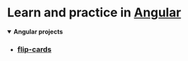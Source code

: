 # Learn and practice in [Angular](https://angular.io)

<details open>

<summary><b>Angular projects</b></summary>

- ### [flip-cards](flip-cards)

</details>
